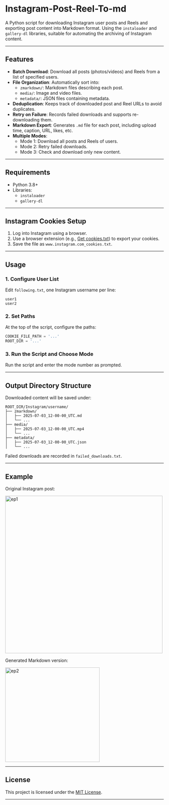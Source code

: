 # Instagram-Post-Reel-To-md

A Python script for downloading Instagram user posts and Reels and exporting post content into Markdown format. Using the `instaloader` and `gallery-dl` libraries, suitable for automating the archiving of Instagram content.

---

## Features

- **Batch Download**: Download all posts (photos/videos) and Reels from a list of specified users.
- **File Organization**: Automatically sort into:
  - `zmarkdown/`: Markdown files describing each post.
  - `media/`: Image and video files.
  - `metadata/`: JSON files containing metadata.
- **Deduplication**: Keeps track of downloaded post and Reel URLs to avoid duplicates.
- **Retry on Failure**: Records failed downloads and supports re-downloading them.
- **Markdown Export**: Generates `.md` file for each post, including upload time, caption, URL, likes, etc.
- **Multiple Modes**:
  - Mode 1: Download all posts and Reels of users.
  - Mode 2: Retry failed downloads.
  - Mode 3: Check and download only new content.

---

## Requirements

- Python 3.8+
- Libraries:
  - `instaloader`
  - `gallery-dl`

---

## Instagram Cookies Setup

1. Log into Instagram using a browser.
2. Use a browser extension (e.g., [Get cookies.txt](https://chromewebstore.google.com/detail/get-cookiestxt-locally/cclelndahbckbenkjhflpdbgdldlbecc)) to export your cookies.
3. Save the file as `www.instagram.com_cookies.txt`.

---

## Usage

### 1. Configure User List

Edit `following.txt`, one Instagram username per line:

```
user1
user2
```

### 2. Set Paths

At the top of the script, configure the paths:

```python
COOKIE_FILE_PATH = '...'
ROOT_DIR = '...'
```

### 3. Run the Script and Choose Mode

Run the script and enter the mode number as prompted.

---

## Output Directory Structure

Downloaded content will be saved under:

```
ROOT_DIR/Instagram/username/
├── zmarkdown/
│   ├── 2025-07-03_12-00-00_UTC.md
│   └── ...
├── media/
│   ├── 2025-07-03_12-00-00_UTC.mp4
│   └── ...
├── metadata/
│   ├── 2025-07-03_12-00-00_UTC.json
│   └── ...
```

Failed downloads are recorded in `failed_downloads.txt`.

---

## Example

Original Instagram post:

<img src="https://github.com/user-attachments/assets/f0d642f4-7281-43bf-a110-40ea55db0add" alt="ep1" width="500"/>

Generated Markdown version:

<img src="https://github.com/user-attachments/assets/96a70711-9140-4e89-892e-4fc925abc6de" alt="ep2" width="300"/>

---

## License

This project is licensed under the [MIT License](LICENSE).

---
